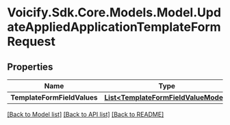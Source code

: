 # Voicify.Sdk.Core.Models.Model.UpdateAppliedApplicationTemplateFormRequest
## Properties

Name | Type | Description | Notes
------------ | ------------- | ------------- | -------------
**TemplateFormFieldValues** | [**List&lt;TemplateFormFieldValueModel&gt;**](TemplateFormFieldValueModel.md) |  | [optional] 

[[Back to Model list]](../README.md#documentation-for-models) [[Back to API list]](../README.md#documentation-for-api-endpoints) [[Back to README]](../README.md)


